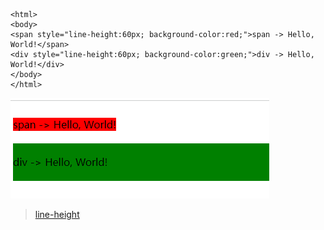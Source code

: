     <html>
    <body>
    <span style="line-height:60px; background-color:red;">span -> Hello, World!</span>
    <div style="line-height:60px; background-color:green;">div -> Hello, World!</div>
    </body>
    </html>

<img src="line-height.png">    


> [line-height](https://developer.mozilla.org/en-US/docs/Web/CSS/line-height)